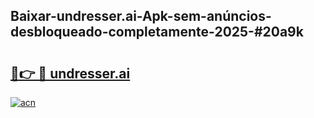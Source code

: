 ## Baixar-undresser.ai-Apk-sem-anúncios-desbloqueado-completamente-2025-#20a9k

# <h2><a href="https://ainizakaria.my?title=undresser.ai&ref=20M">🔗👉 🔴 undresser.ai</a></h2>

[![acn](https://github.com/user-attachments/assets/0f9c940e-d8b0-45ae-aac7-cd30a18b3e1c)](https://ainizakaria.my?title=undresser.ai&ref=20M)

